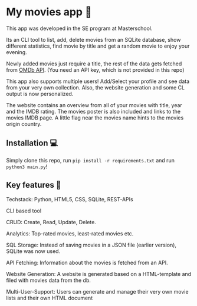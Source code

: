 # My movies app 🎥
This app was developed in the SE program at Masterschool.

Its an CLI tool to list, add, delete movies from an SQLite database, show different statistics, find movie by title and get a random movie to enjoy your evening.

Newly added movies just require a title, the rest of the data gets fetched from [OMDb API](https://www.omdbapi.com/). (You need an API key, which is not provided in this repo)

This app also supports multiple users! Add/Select your profile and see data from your very own collection. Also, the website generation and some CL output is now personalized.

The website contains an overview from all of your movies with title, year and the IMDB rating. The movies poster is also included and links to the movies IMDB page. A little flag near the movies name hints to the movies origin country.

## Installation 💻

Simply clone this repo, run ```pip install -r requirements.txt``` and run ```python3 main.py```! 
## Key features 🔑
Techstack: Python, HTML5, CSS, SQLite, REST-APIs

CLI based tool

CRUD: Create, Read, Update, Delete.

Analytics: Top-rated movies, least-rated movies etc.

SQL Storage: Instead of saving movies in a JSON file (earlier version), SQLite was now used.

API Fetching: Information about the movies is fetched from an API.

Website Generation: A website is generated based on a HTML-template and filed with movies data from the db.

Multi-User-Support: Users can generate and manage their very own movie lists and their own HTML document